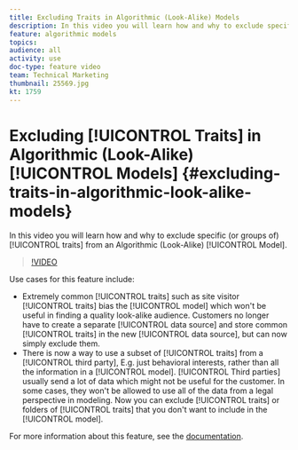 ```yaml
---
title: Excluding Traits in Algorithmic (Look-Alike) Models
description: In this video you will learn how and why to exclude specific (or groups of) traits from an Algorithmic (Look-Alike) Model. 
feature: algorithmic models
topics: 
audience: all
activity: use
doc-type: feature video
team: Technical Marketing
thumbnail: 25569.jpg
kt: 1759
---
```


# Excluding [!UICONTROL Traits] in Algorithmic (Look-Alike) [!UICONTROL Models] {#excluding-traits-in-algorithmic-look-alike-models}

In this video you will learn how and why to exclude specific (or groups of) [!UICONTROL traits] from an Algorithmic (Look-Alike) [!UICONTROL Model].

>[!VIDEO](https://video.tv.adobe.com/v/25569/?quality=12)

Use cases for this feature include:

* Extremely common [!UICONTROL traits] such as site visitor [!UICONTROL traits] bias the [!UICONTROL model] which won't be useful in finding a quality look-alike audience. Customers no longer have to create a separate [!UICONTROL data source] and store common [!UICONTROL traits] in the new [!UICONTROL data source], but can now simply exclude them.
* There is now a way to use a subset of [!UICONTROL traits] from a [!UICONTROL third party], E.g. just behavioral interests, rather than all the information in a [!UICONTROL model]. [!UICONTROL Third parties] usually send a lot of data which might not be useful for the customer. In some cases, they won't be allowed to use all of the data from a legal perspective in modeling. Now you can exclude [!UICONTROL traits] or folders of [!UICONTROL traits] that you don't want to include in the [!UICONTROL model].

For more information about this feature, see the [documentation](https://marketing.adobe.com/resources/help/en_US/aam/trait-exclusion-algo-models.html).